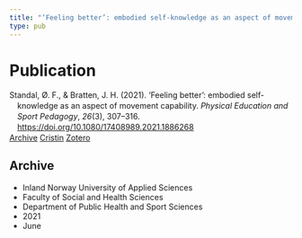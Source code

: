 ```yaml
---
title: "‘Feeling better’: embodied self-knowledge as an aspect of movement capability"
type: pub
---
```

<h1>Publication</h1>
<article id="csl-bib-container-HKQ9C6EM" class="csl-bib-container">
  <div class="csl-bib-body" style="line-height: 1.35; padding-left: 1em; text-indent:-1em;">
  <div class="csl-entry">Standal, &#xD8;. F., &amp; Bratten, J. H. (2021). &#x2018;Feeling better&#x2019;: embodied self-knowledge as an aspect of movement capability. <i>Physical Education and Sport Pedagogy</i>, <i>26</i>(3), 307&#x2013;316. <a href="https://doi.org/10.1080/17408989.2021.1886268">https://doi.org/10.1080/17408989.2021.1886268</a></div>
</div>
  <div class="csl-bib-buttons">
    <a href="#taxonomy-article-HKQ9C6EM" class="csl-bib-button">Archive</a>
    <a href="https://app.cristin.no/results/show.jsf?id=1914491" alt="Cristin URL" class="csl-bib-button">Cristin</a>
    <a href="http://zotero.org/groups/5022929/items/HKQ9C6EM" alt="Zotero URL" class="csl-bib-button">Zotero</a>
  </div>
  <div id="csl-bib-meta-container-HKQ9C6EM"></div>
</article>
<div id="csl-bib-meta-HKQ9C6EM" class="csl-bib-meta">
  <article id="taxonomy-article-HKQ9C6EM" class="taxonomy-article">
    <h1>Archive</h1>
    <ul>
      <li>Inland Norway University of Applied Sciences</li>
      <li>Faculty of Social and Health Sciences</li>
      <li>Department of Public Health and Sport Sciences</li>
      <li>2021</li>
      <li>June</li>
    </ul>
  </article>
</div>
